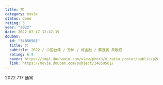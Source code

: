 ```yaml
---
title: 咒
category: movie
status: done
rating: 3
year: "2022"
date: 2022-07-17 12:47:19
douban:
  id: "34850561"
  title: 咒
  subtitle: 2022 / 中国台湾 / 恐怖 / 柯孟融 / 蔡亘晏 黄歆庭
  rating: 6.9
  cover: https://img1.doubanio.com/view/photo/m_ratio_poster/public/p2871258860.jpg
  link: https://movie.douban.com/subject/34850561/
---
```


2022.7.17 通宵
